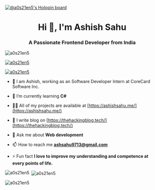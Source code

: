 [![@a0s21en5's Holopin board](https://holopin.io/api/user/board?user=a0s21en5)](https://holopin.io/@a0s21en5)

<h1 align="center">Hi 👋, I'm Ashish Sahu</h1>
<h3 align="center">A Passionate Frontend Developer from India</h3>

<p align="left"> <img src="https://komarev.com/ghpvc/?username=a0s21en5&label=Profile%20views&color=0e75b6&style=flat" alt="a0s21en5" /> </p>

<p align="left"> <a href="https://github.com/ryo-ma/github-profile-trophy"><img src="https://github-profile-trophy.vercel.app/?username=a0s21en5" alt="a0s21en5" /></a> </p>

<p align="left"> <a href="https://twitter.com/a0s21en5" target="blank"><img src="https://img.shields.io/twitter/follow/a0s21en5?logo=twitter&style=for-the-badge" alt="a0s21en5" /></a> </p>

- 👀 I am Ashish, working as an Software Developer Intern at CoreCard Software Inc.

- 🌱 I’m currently learning **C#**

- 👨‍💻 All of my projects are available at [https://ashishsahu.me/](https://ashishsahu.me/)

- 📝 I write blog on [https://thehackingblog.tech/](https://thehackingblog.tech/)

- 💬 Ask me about **Web development**

- 📫 How to reach me **ashsahu9713@gmail.com**

- ⚡ Fun fact **I love to improve my understanding and competence at every points of life.**
<p><img align="left" src="https://github-readme-stats.vercel.app/api/top-langs?username=a0s21en5&show_icons=true&locale=en&layout=compact" alt="a0s21en5" /></p>

<p>&nbsp;<img align="center" src="https://github-readme-stats.vercel.app/api?username=a0s21en5&show_icons=true&locale=en" alt="a0s21en5" /></p>

<p><img align="center" src="https://github-readme-streak-stats.herokuapp.com/?user=a0s21en5&" alt="a0s21en5" /></p>
  
